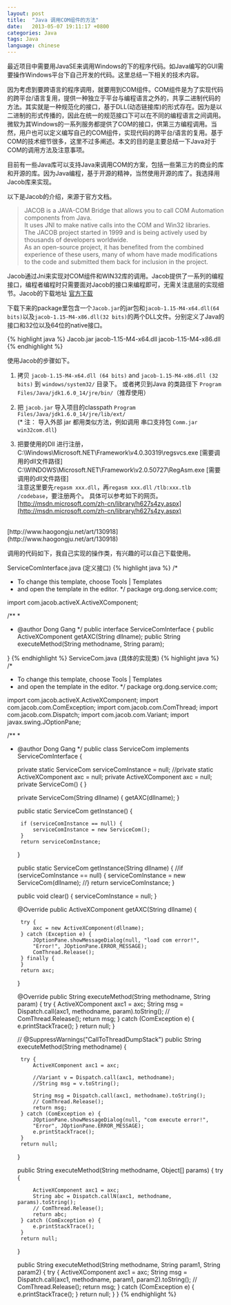```yaml
---
layout: post
title:  "Java 调用COM组件的方法"
date:   2013-05-07 19:11:17 +0800
categories: Java
tags: Java
language: chinese
---
```

最近项目中需要用JavaSE来调用Windows的下的程序代码。如Java编写的GUI需要操作Windows平台下自己开发的代码。这里总结一下相关的技术内容。<br>

因为考虑到要跨语言的程序调用，就要用到COM组件。COM组件是为了实现代码的跨平台/语言复用，提供一种独立于平台与编程语言之外的，共享二进制代码的方法。其实就是一种规范化的接口，基于DLL(动态链接库)的形式存在。因为是以二进制的形式传播的，因此在统一的规范接口下可以在不同的编程语言之间调用。微软为其Windows的一系列服务都提供了COM的接口，供第三方编程调用。当然，用户也可以定义编写自己的COM组件，实现代码的跨平台/语言的复用。基于COM的技术细节很多，这里不过多阐述。本文的目的是主要总结一下Java对于COM的调用方法及注意事项。<br>

目前有一些Java库可以支持Java来调用COM的方案，包括一些第三方的商业的库和开源的库。因为Java编程，基于开源的精神，当然使用开源的库了。我选择用Jacob库来实现。<br>

以下是Jacob的介绍，来源于官方文档。

> JACOB is a JAVA-COM Bridge that allows you to call COM Automation components from Java.    
It uses JNI to make native calls into the COM and Win32 libraries.    
The JACOB project started in 1999 and is being actively used by thousands of developers worldwide.   
As an open-source project, it has benefited from the combined experience of these users, many of whom have made modifications to the code and submitted them back for inclusion in the project.

Jacob通过Jni来实现对COM组件和WIN32库的调用。Jacob提供了一系列的编程接口，编程者编程时只需要面对Jacob的接口来编程即可，无需关注底层的实现细节。Jacob的下载地址 [官方下载](https://sourceforge.net/projects/jacob-project/files/latest/download)<br>

下载下来的package里包含一个`Jacob.jar`的jar包和`jacob-1.15-M4-x64.dll(64 bits)`以及`jacob-1.15-M4-x86.dll(32 bits)`的两个DLL文件。分别定义了Java的接口和32位以及64位的native接口。

{% highlight java %}
Jacob.jar
jacob-1.15-M4-x64.dll
jacob-1.15-M4-x86.dll
{% endhighlight %}

使用Jacob的步骤如下。<br>
1. 拷贝 `jacob-1.15-M4-x64.dll (64 bits)` and `jacob-1.15-M4-x86.dll (32 bits)` 到 `windows/system32/` 目录下。 
或者拷贝到Java 的类路径下 `Program Files/Java/jdk1.6.0_14/jre/bin/`（推荐使用）
2. 把 `jacob.jar` 导入项目的classpath `Program Files/Java/jdk1.6.0_14/jre/lib/ext/`     
(* 注： 导入外部 jar 都用类似方法，例如调用 串口支持包 `Comm.jar win32com.dll`)

3. 把要使用的Dll 进行注册，<br>
C:\Windows\Microsoft.NET\Framework\v4.0.30319\regsvcs.exe [需要调用的dll文件路径]<br>
C:\WINDOWS\Microsoft.NET\Framework\v2.0.50727\RegAsm.exe [需要调用的dll文件路径]   
注意这里要先`regasm xxx.dll`，再`regasm xxx.dll` `/tlb:xxx.tlb /codebase`，要注册两个。
具体可以参考如下的网页。<br>
[http://msdn.microsoft.com/zh-cn/library/h627s4zy.aspx](http://msdn.microsoft.com/zh-cn/library/h627s4zy.aspx)
<br>
[http://www.haogongju.net/art/130918](http://www.haogongju.net/art/130918)
<br>

调用的代码如下，我自己实现的操作类，有兴趣的可以自己下载使用。<br>

ServiceComInterface.java (定义接口)
{% highlight java %}
/*
 * To change this template, choose Tools | Templates
 * and open the template in the editor.
 */
package org.dong.service.com;

import com.jacob.activeX.ActiveXComponent;

/**
 *
 * @author Dong Gang
 */
public interface ServiceComInterface {
    public ActiveXComponent getAXC(String dllname);
    public String executeMethod(String methodname, String param);
    
}
{% endhighlight %}
ServiceCom.java (具体的实现类)
{% highlight java %}
/*
 * To change this template, choose Tools | Templates
 * and open the template in the editor.
 */
package org.dong.service.com;

import com.jacob.activeX.ActiveXComponent;
import com.jacob.com.ComException;
import com.jacob.com.ComThread;
import com.jacob.com.Dispatch;
import com.jacob.com.Variant;
import javax.swing.JOptionPane;

/**
 *
 * @author Dong Gang
 */
public class ServiceCom implements ServiceComInterface {

    private static ServiceCom serviceComInstance = null;
    //private static ActiveXComponent axc = null;
    private ActiveXComponent axc = null;
    private ServiceCom() {
    }

    private ServiceCom(String dllname) {
        getAXC(dllname);
    }

    public static ServiceCom getInstance() {

        if (serviceComInstance == null) {
            serviceComInstance = new ServiceCom();
        }
        return serviceComInstance;
    }

    public static ServiceCom getInstance(String dllname) {
        //if (serviceComInstance == null) {
        serviceComInstance = new ServiceCom(dllname);
        //}
        return serviceComInstance;
    }

    public void clear() {
        serviceComInstance = null;
    }

    @Override
    public ActiveXComponent getAXC(String dllname) {

        try {
            axc = new ActiveXComponent(dllname);
        } catch (Exception e) {
            JOptionPane.showMessageDialog(null, "load com error!",
            "Error!", JOptionPane.ERROR_MESSAGE);
            ComThread.Release();
        } finally {
        }
        return axc;
    }

    @Override
    public String executeMethod(String methodname, String param) {
        try {
            ActiveXComponent axc1 = axc;
            String msg = Dispatch.call(axc1, methodname, param).toString();
            // ComThread.Release();
            return msg;
        } catch (ComException e) {
            e.printStackTrace();
        }
        return null;
    }

    // @SuppressWarnings("CallToThreadDumpStack")
    public String executeMethod(String methodname) {

        try {
            ActiveXComponent axc1 = axc;
           
            //Variant v = Dispatch.call(axc1, methodname);
            //String msg = v.toString();
            
            String msg = Dispatch.call(axc1, methodname).toString();
            // ComThread.Release();
            return msg;
        } catch (ComException e) {
            JOptionPane.showMessageDialog(null, "com execute error!",
            "Error", JOptionPane.ERROR_MESSAGE);
            e.printStackTrace();
        }
        return null;
    }

    public String executeMethod(String methodname, Object[] params) {
        try {

            ActiveXComponent axc1 = axc;
            String abc = Dispatch.callN(axc1, methodname, params).toString();
            // ComThread.Release();
            return abc;
        } catch (ComException e) {
            e.printStackTrace();
        }
        return null;

    }

    public String executeMethod(String methodname, String param1, String param2) {
        try {
            ActiveXComponent axc1 = axc;
            String msg = Dispatch.call(axc1, methodname, param1, param2).toString();
            // ComThread.Release();
            return msg;
        } catch (ComException e) {
            e.printStackTrace();
        }
        return null;
    }
}
{% endhighlight %}